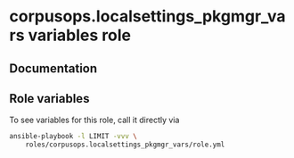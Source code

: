 # corpusops.localsettings_pkgmgr_vars variables role
## Documentation

## Role variables
To see variables for this role, call it directly via
```bash
ansible-playbook -l LIMIT -vvv \
    roles/corpusops.localsettings_pkgmgr_vars/role.yml
```
